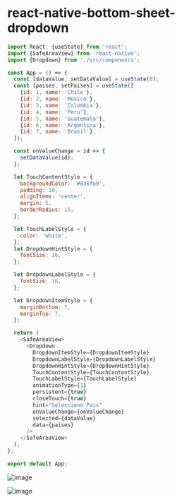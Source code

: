 # react-native-bottom-sheet-dropdown

``` javascript
import React, {useState} from 'react';
import {SafeAreaView} from 'react-native';
import {Dropdown} from './src/components';

const App = () => {
  const [dataValue, setDataValue] = useState(0);
  const [paises, setPaises] = useState([
    {id: 1, name: 'Chile'},
    {id: 2, name: 'Mexico'},
    {id: 3, name: 'Colombia'},
    {id: 4, name: 'Peru'},
    {id: 5, name: 'Guatemala'},
    {id: 6, name: 'Argentina'},
    {id: 7, name: 'Brasil'},
  ]);

  const onValueChange = id => {
    setDataValue(id);
  };

  let TouchContentStyle = {
    backgroundColor: '#836fa9',
    padding: 10,
    alignItems: 'center',
    margin: 5,
    borderRadius: 15,
  };

  let TouchLabelStyle = {
    color: 'white',
  };
  let DropdownHintStyle = {
    fontSize: 16,
  };

  let DropdownLabelStyle = {
    fontSize: 16,
  };

  let DropdownItemStyle = {
    marginBottom: 7,
    marginTop: 7,
  };

  return (
    <SafeAreaView>
      <Dropdown
        DropdownItemStyle={DropdownItemStyle}
        DropdownLabelStyle={DropdownLabelStyle}
        DropdownHintStyle={DropdownHintStyle}
        TouchContentStyle={TouchContentStyle}
        TouchLabelStyle={TouchLabelStyle}
        animationType={1}
        persistent={true}
        closeTouch={true}
        hint="Seleccione Pais"
        onValueChange={onValueChange}
        selected={dataValue}
        data={paises}
      />
    </SafeAreaView>
  );
};

export default App;
```
![image](https://user-images.githubusercontent.com/54526418/190272780-428198fd-a946-4aeb-a52e-5e28d9d4bdc3.png)

![image](https://user-images.githubusercontent.com/54526418/190272860-3aed457a-873a-4944-86bd-b3875bbe41e2.png)

